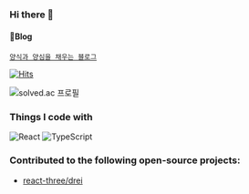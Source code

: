 ### Hi there 👋

#### 💬Blog
[`양식과 양심을 채우는 블로그` ](https://velog.io/@woohobi)

[![Hits](https://hits.seeyoufarm.com/api/count/incr/badge.svg?url=https%3A%2F%2Fgithub.com%2FWooWan)](https://hits.seeyoufarm.com) 
	
![solved.ac 프로필](http://mazassumnida.wtf/api/v2/generate_badge?boj=woohobi)




<h3>Things I code with</h3>
<p>
  <img alt="React" src="https://img.shields.io/badge/-React-45b8d8?style=flat-square&logo=react&logoColor=white" />
  <img alt="TypeScript" src="https://img.shields.io/badge/-TypeScript-007ACC?style=flat-square&logo=typescript&logoColor=white" />
</p>
  
### Contributed to the following open-source projects:
 - [react-three/drei](https://github.com/pmndrs/drei/pull/1521)


<!--
**WooWan/WooWan** is a ✨ _special_ ✨ repository because its `README.md` (this file) appears on your GitHub profile.

Here are some ideas to get you started:

- 🔭 I’m currently working on ...
- 🌱 I’m currently learning ...
- 👯 I’m looking to collaborate on ...
- 🤔 I’m looking for help with ...
- 💬 Ask me about ...
- 📫 How to reach me: ...
- 😄 Pronouns: ...
- ⚡ Fun fact: ...
-->

